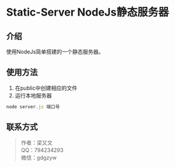 # Static-Server NodeJs静态服务器

## 介绍

使用NodeJs简单搭建的一个静态服务器。

## 使用方法

1. 在public中创建相应的文件
2. 运行本地服务器

```js
node server.js 端口号
```

## 联系方式

> 作者：梁又文  
> QQ：794234293  
> 微信：gdgzyw